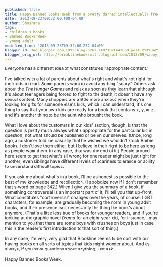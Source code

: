 ```yaml
---
published: false
title: Happy Banned Books Week from a pretty darned intellectually free place
date: '2013-09-23T09:32:00.000-04:00'
author: Shoshana
tags:
- children's books
- Banned Books Week
- young adult
modified_time: '2013-09-23T09:32:00.252-04:00'
blogger_id: tag:blogger.com,1999:blog-5767374071871443859.post-2989842920493636927
blogger_orig_url: http://brooklinebooksmith.blogspot.com/2013/09/happy-banned-books-week-from-pretty.html
---
```


Everyone has a different idea of what constitutes "appropriate content."<br /><br />I've talked with a lot of parents about what's right and what's not right for their kids to read. Some parents want to avoid anything "scary." Others ask about the <em>The Hunger Games</em> and relax as soon as they learn that although it's about teenagers being forced to fight to the death, it doesn't have any sexual content. Many shoppers are a little more anxious when they're looking for gifts for someone else's kids, which I can understand; it's one thing to say that your own kids are ready for a book that contains x, y, or z, and it's another thing to be the aunt who brought the book.<br /><br />What I love about&nbsp;the customers in our kids' section, though,&nbsp;is that the question is pretty much always what's appropriate for the particular kid in question, not what should be published or be on our shelves. (Once, long ago, a customer told me casually that he wished we wouldn't stock Barbie books. I don't love them either, but I believe in their right to be here as long as people want them. In any case, that was the end of it.) People around here seem to get that what's all wrong for one reader might be just right for another; even siblings have different levels of scariness tolerance or ability to understand difficult topics.<br /><br />If you ask me about what's in a book, I'll be as honest as possible to the best of my knowledge and recollection. (I apologize now if I don't remember that s-word on page 342.) When I give you the summary of a book, if something controversial is an important&nbsp;part of it, I'll tell you that up-front. What constitutes "controversial" changes over the years, of course. LGBT characters, for example, are gradually becoming the norm in young adult books, and their presence isn't necessarily the thing the book's about anymore. (That's a little less true of books for younger readers, and if you're looking at the graphic novel <em>Drama</em> for an eight-year-old, for instance, I may mention to you that there are some boys with crushes on boys just in case this is the reader's first introduction to that sort of thing.)<br /><br />In any case, I'm very, very glad that Brookline seems to be cool with our having books on all sorts of topics that kids might wonder about. And as always, if you have questions about anything, just ask.<br /><br />Happy Banned Books Week.<br /><br />